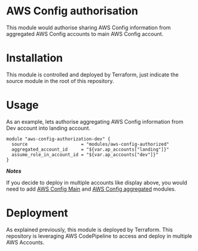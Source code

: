 # AWS Config authorisation

This module would authorise sharing AWS Config information from aggregated AWS Config accounts to main AWS Config account.

# Installation

This module is controlled and deployed by Terraform, just indicate the source module in the root of this repository.

# Usage

As an example, lets authorise aggregating AWS Config information from Dev account into landing account.

```hcl
module "aws-config-authorization-dev" {
  source                    = "modules/aws-config-authorized"
  aggregated_account_id     = "${var.ap_accounts["landing"]}"
  assume_role_in_account_id = "${var.ap_accounts["dev"]}"
}
```

***Notes***

If you decide to deploy in multiple accounts like display above, you would need to add [AWS Config Main](../aws-config-main) and [AWS Config aggregated](../aws-config-aggregated) modules.

# Deployment

As explained previously, this module is deployed by Terraform. This repository is leveraging AWS CodePipeline to access and deploy in multiple AWS Accounts.
